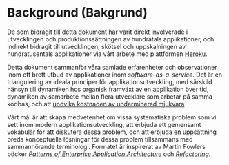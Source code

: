 Background (Bakgrund)
==========

De som bidragit till detta dokument har varit direkt involverade i utvecklingen och produktionssättningen av hundratals applikationer, och indirekt bidragit till utvecklingen, skötsel och uppskalningen av hundratusentals applikationer via vårt arbete med plattformen <a href="http://www.heroku.com/" target="_blank">Heroku</a>.

Detta dokument sammanför våra samlade erfarenheter och observationer inom ett brett utbud av applikationer inom *software-as-a-service*. Det är en triangulering av ideala principer för applikationsutveckling, med särskild hänsyn till dynamiken hos organisk framväxt av en applikation över tid, dynamiken av samarbete mellan flera utvecklare som arbetar på samma kodbas, och att <a href="http://blog.heroku.com/archives/2011/6/28/the_new_heroku_4_erosion_resistance_explicit_contracts/" target="_blank">undvika kostnaden av underminerad mjukvara</a>

Vårt mål är att skapa medvetenhet om vissa systematiska problem som vi sett inom modern applikationsutveckling, att erbjuda ett gemensamt vokabulär för att diskutera dessa problem, och att erbjuda en uppsättning breda konceptuella lösningar för dessa problem tillsammans med sammanhörande terminologi. Formatet är inspirerat av Martin Fowlers böcker *<a href="https://books.google.com/books/about/Patterns_of_enterprise_application_archi.html?id=FyWZt5DdvFkC" target="_blank">Patterns of Enterprise Application Architecture</a>* och *<a href="https://books.google.com/books/about/Refactoring.html?id=1MsETFPD3I0C" target="_blank">Refactoring</a>*.
